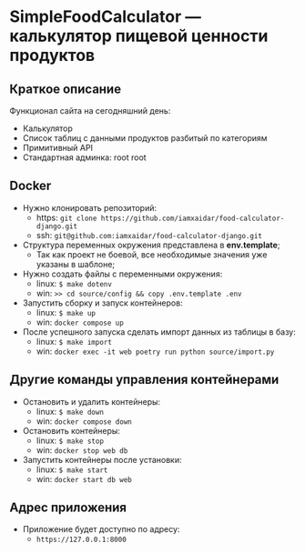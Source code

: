 # SimpleFoodCalculator — калькулятор пищевой ценности продуктов
## Краткое описание

Функционал сайта на сегодняшний день:
- Калькулятор
- Список таблиц с данными продуктов разбитый по категориям
- Примитивный API 
- Стандартная админка: root root

 ## Docker
 - Нужно клонировать репозиторий:
   - https: ```git clone https://github.com/iamxaidar/food-calculator-django.git```
   - ssh: ```git@github.com:iamxaidar/food-calculator-django.git```
 - Структура переменных окружения представлена в **env.template**; 
    - Так как проект не боевой, все необходимые значения уже указаны в шаблоне;
- Нужно создать файлы с переменными окружения:
    - linux: ```$ make dotenv```
    - win: ```>> cd source/config && copy .env.template .env```
- Запустить сборку и запуск контейнеров:
  - linux: ```$ make up```
  - win: ```docker compose up```
- После успешного запуска сделать импорт данных из таблицы в базу:
  - linux: ```$ make import```
  - win: ```docker exec -it web poetry run python source/import.py```

## Другие команды управления контейнерами
- Остановить и удалить контейнеры:
  - linux: ```$ make down```
  - win: ```docker compose down```
- Остановить контейнеры:
  - linux: ```$ make stop```
  - win: ```docker stop web db```
- Запустить контейнеры после установки:
  - linux: ```$ make start```
  - win: ```docker start db web```

## Адрес приложения
- Приложение будет доступно по адресу:
  - ```https://127.0.0.1:8000```
